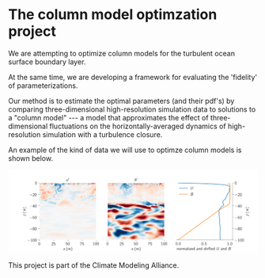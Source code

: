 # The column model optimzation project

We are attempting to optimize column models for the turbulent ocean surface boundary layer.

At the same time, we are developing a framework for evaluating the 'fidelity' of parameterizations.

Our method is to estimate the optimal parameters (and their pdf's) by comparing three-dimensional high-resolution simulation data to solutions to a "column model" --- a model that approximates the effect of three-dimensional fluctuations on the horizontally-averaged dynamics of high-resolution simulation with a turbulence closure.

An example of the kind of data we will use to optimze column models is shown below.

![Data example](assets/data_example.png "Data example")

This project is part of the Climate Modeling Alliance.
